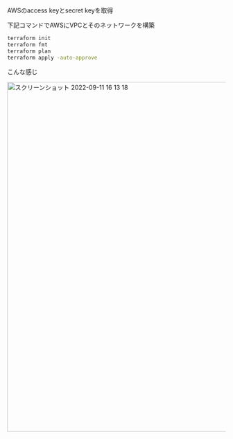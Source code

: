 ## 

AWSのaccess keyとsecret keyを取得

下記コマンドでAWSにVPCとそのネットワークを構築

```bash
terraform init
terraform fmt
terraform plan
terraform apply -auto-approve
```

こんな感じ


<img width="808" alt="スクリーンショット 2022-09-11 16 13 18" src="https://user-images.githubusercontent.com/38160229/189516589-e66aaf3f-104d-4b6f-8947-a7aadfb2fd08.png">
